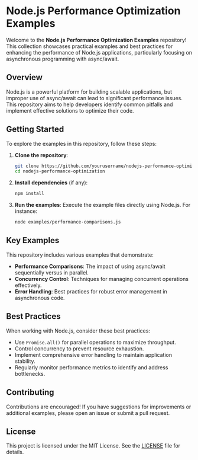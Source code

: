 # Node.js Performance Optimization Examples

Welcome to the **Node.js Performance Optimization Examples** repository! This collection showcases practical examples and best practices for enhancing the performance of Node.js applications, particularly focusing on asynchronous programming with async/await.

## Overview

Node.js is a powerful platform for building scalable applications, but improper use of async/await can lead to significant performance issues. This repository aims to help developers identify common pitfalls and implement effective solutions to optimize their code.

## Getting Started

To explore the examples in this repository, follow these steps:

1. **Clone the repository**:
   ```bash
   git clone https://github.com/yourusername/nodejs-performance-optimization.git
   cd nodejs-performance-optimization
   ```

2. **Install dependencies** (if any):
   ```bash
   npm install
   ```

3. **Run the examples**:
   Execute the example files directly using Node.js. For instance:
   ```bash
   node examples/performance-comparisons.js
   ```

## Key Examples

This repository includes various examples that demonstrate:

- **Performance Comparisons**: The impact of using async/await sequentially versus in parallel.
- **Concurrency Control**: Techniques for managing concurrent operations effectively.
- **Error Handling**: Best practices for robust error management in asynchronous code.

## Best Practices

When working with Node.js, consider these best practices:

- Use `Promise.all()` for parallel operations to maximize throughput.
- Control concurrency to prevent resource exhaustion.
- Implement comprehensive error handling to maintain application stability.
- Regularly monitor performance metrics to identify and address bottlenecks.

## Contributing

Contributions are encouraged! If you have suggestions for improvements or additional examples, please open an issue or submit a pull request.

## License

This project is licensed under the MIT License. See the [LICENSE](LICENSE) file for details.
